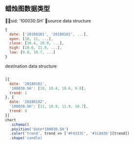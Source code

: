 ## 蜡烛图数据类型
sid: '100030.SH'
source data structure
```js
{
  date: ['20180101', '20180102', ...],
  open: [10, 11, ...],
  close: [10.4, 10.9, ...],
  high: [10.6, 11.9, ...],
  low: [9.8, 10.7, ...]
}
```
destination data structure
```js

[{
  date: '20180101',
  '100030.SH': [10, 10.4, 10.6, 9.8],
  trend: 1
}, {
  date: '20180102',
  '100030.SH': [11, 10.9, 11.9, 10.7],
  trend: 0
}]
chart
  .schema()
  .position('date*100030.SH')
  .color('trend', trend => ['#F4333C', '#1CA93D'][trend])
  .shape('candle)
```
